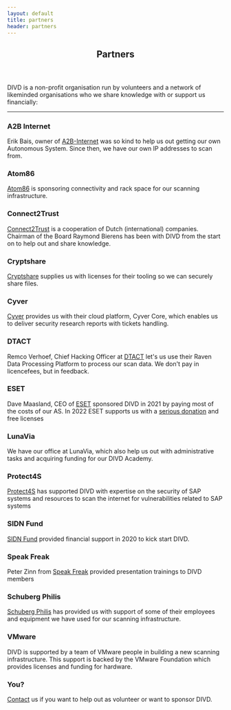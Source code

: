 ```yaml
---
layout: default
title: partners
header: partners
---
```

<header>
	<h2>Partners</h2>
</header>
DIVD is a non-profit organisation run by volunteers and a network of likeminded organisations who we share knowledge with or support us financially:
<hr>

### A2B Internet
Erik Bais, owner of [A2B-Internet](https://www.a2b-internet.com) was so kind to help us out getting our own Autonomous System. Since then, we have our own IP addresses to scan from.

### Atom86
[Atom86](https://atom86.net/) is sponsoring connectivity and rack space for our scanning infrastructure.

### Connect2Trust
[Connect2Trust](https://www.connect2trust.nl) is a cooperation of Dutch (international) companies. Chairman of the Board Raymond Bierens has been with DIVD from the start on to help out and share knowledge.

### Cryptshare
[Cryptshare](https://www.cryptshare.com) supplies us with licenses for their tooling so we can securely share files.

### Cyver
[Cyver](https://cyver.io) provides us with their cloud platform, Cyver Core, which enables us to deliver security research reports with tickets handling.

### DTACT
Remco Verhoef, Chief Hacking Officer at [DTACT](https://dtact.com/) let's us use their Raven Data Processing Platform to process our scan data. We don't pay in licencefees, but in feedback.

### ESET
Dave Maasland, CEO of [ESET](https://www.eset.com/nl/) sponsored DIVD in 2021 by paying most of the costs of our AS. In 2022 ESET supports us with a [serious donation](/donate/#donations-banktransfer) and free licenses

### LunaVia
We have our office at LunaVia, which also help us out with administrative tasks and acquiring funding for our DIVD Academy.

### Protect4S
[Protect4S](https://www.protect4s.com/) has supported DIVD with expertise on the security of SAP systems and resources to scan the internet for vulnerabilities related to SAP systems

### SIDN Fund
[SIDN Fund](https://www.sidnfonds.nl/excerpt) provided financial support in 2020 to kick start DIVD.

### Speak Freak
Peter Zinn from [Speak Freak](https://speakfreak.eu/) provided presentation trainings to DIVD members

### Schuberg Philis
[Schuberg Philis](https://www.schubergphilis.com) has provided us with support of some of their employees and equipment we have used for our scanning infrastructure.

### VMware
DIVD is supported by a team of VMware people in building a new scanning infrastructure. This support is backed by the VMware Foundation which provides licenses and funding for hardware.

### You?
[Contact](https://divd.nl/divd-nl/contact/) us if you want to help out as volunteer or want to sponsor DIVD.

